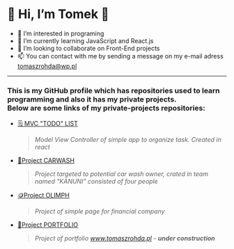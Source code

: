 
  # 👋 Hi, I’m Tomek 👋
  
 
- 👀 I’m interested in programing 
- 🌱 I’m currently learning JavaScript and React.js
- 💞️ I’m looking to collaborate on Front-End projects
- 📫 You can contact with me by sending a message on my e-mail adress tomaszrohda@wp.pl

---
###  This is my GitHub profile which has repositories used to learn programming and also it has my private projects. </br>Below are some links of my private-projects repositories:


- <a href="https://github.com/trohda/react-projects/tree/main/React%20Todo%20List">🗒️ MVC "TODO" LIST</a>
  > *Model View Controller of simple app to organize task. Created in react*



-  <a href="https://github.com/infoshareacademy/jfddr6-team-kanuni-team">🧼Project CARWASH </a>
   > *Project targeted to potential car wash owner, crated in team named "KANUNI" consisted of four people*

-  <a href="https://github.com/trohda/project-olimph">🪙Project OLIMPH </a>
   > *Project of simple page for financial company*

-  <a href="https://github.com/trohda/project-portfolio">👨Project PORTFOLIO </a>
   > *Project of portfolio www.tomaszrohda.pl - **under construction***

<!---
trohda/trohda is a ✨ special ✨ repository because its `README.md` (this file) appears on your GitHub profile.
You can click the Preview link to take a look at your changes.
--->
